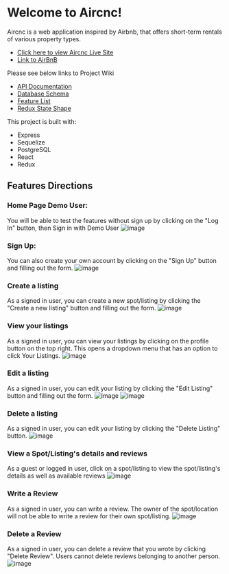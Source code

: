 # Welcome to Aircnc!
Aircnc is a web application inspired by Airbnb, that offers short-term rentals of various property types. 
* [Click here to view Aircnc Live Site](https://aircnc-co.herokuapp.com/)
* [Link to AirBnB](https://www.airbnb.com/)

Please see below links to Project Wiki
* [API Documentation](https://github.com/coucode/AirBnB-clone/wiki/API-Documentation)
* [Database Schema](https://github.com/coucode/AirBnB-clone/wiki/Database-Schema)
* [Feature List](https://github.com/coucode/AirBnB-clone/wiki/Feature-List)
* [Redux State Shape](https://github.com/coucode/AirBnB-clone/wiki/Redux-State-Shape)

This project is built with:
* Express
* Sequelize
* PostgreSQL
* React
* Redux 

## Features Directions
### Home Page Demo User: 
You will be able to test the features without sign up by clicking on the "Log In" button, then Sign in with Demo User
![image](https://user-images.githubusercontent.com/103226832/187120282-38dc2bf5-8d7c-451d-ad82-de4ab10eab05.png)

### Sign Up: 
You can also create your own account by clicking on the "Sign Up" button and filling out the form. 
![image](https://user-images.githubusercontent.com/103226832/187121969-e400ff02-6310-4a52-a53a-c576310d00f1.png)

### Create a listing
As a signed in user, you can create a new spot/listing by clicking the "Create a new listing" button and filling out the form.
![image](https://user-images.githubusercontent.com/103226832/187122118-c14fa263-b618-4f18-a5d7-88524e83326d.png)

### View your listings
As a signed in user, you can view your listings by clicking on the profile button on the top right. This opens a dropdown menu that has an option to click Your Listings.
![image](https://user-images.githubusercontent.com/103226832/187123016-304900a9-e279-4edf-a15a-24b3ed02c44d.png)

### Edit a listing
As a signed in user, you can edit your listing by clicking the "Edit Listing" button and filling out the form.
![image](https://user-images.githubusercontent.com/103226832/187122776-0b5161e0-d9e1-446d-958b-1157fb1cd793.png)
![image](https://user-images.githubusercontent.com/103226832/187122818-7881fd8a-7fb3-4394-93c8-431c7b57f993.png)

### Delete a listing
As a signed in user, you can edit your listing by clicking the "Delete Listing" button.
![image](https://user-images.githubusercontent.com/103226832/187122880-36b6bae9-6221-4c97-9416-4e3e98c7b8b6.png)

### View a Spot/Listing's details and reviews
As a guest or logged in user, click on a spot/listing to view the spot/listing's details as well as available reviews
![image](https://user-images.githubusercontent.com/103226832/187122421-eb47d9d2-95e0-419e-8c16-d26e860de149.png)

### Write a Review
As a signed in user, you can write a review. The owner of the spot/location will not be able to write a review for their own spot/listing. 
![image](https://user-images.githubusercontent.com/103226832/187122585-97dec0a3-a3a2-4b28-a7c5-38cdddef3410.png)

### Delete a Review
As a signed in user, you can delete a review that you wrote by clicking "Delete Review". Users cannot delete reviews belonging to another person. 
![image](https://user-images.githubusercontent.com/103226832/187122665-d6fdc574-3ad8-4e67-9907-92f819bf95f9.png)
